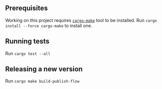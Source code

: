 ## Prerequisites

Working on this project requires [`cargo-make`](https://crates.io/crates/cargo-make) tool to be installed. Run
`cargo install --force cargo-make` to install one.

## Running tests

Run `cargo test --all` 

## Releasing a new version

Run `cargo make build-publish-flow`